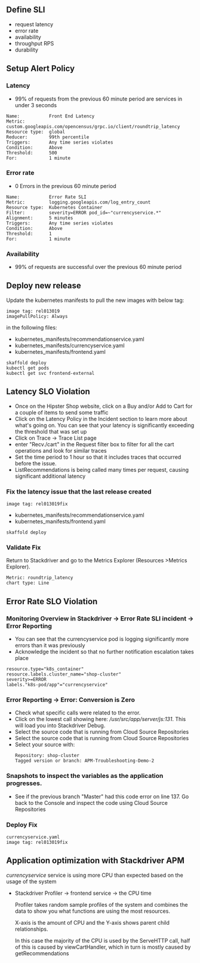 
## Define SLI
- request latency
- error rate
- availability
- throughput RPS
- durability

## Setup Alert Policy
### Latency
  - 99% of requests from the previous 60 minute period are services in under 3 seconds
```
Name:           Front End Latency
Metric:         custom.googleapis.com/opencensus/grpc.io/client/roundtrip_latency
Resource type:  global
Reducer:        99th percentile
Triggers:       Any time series violates
Condition:      Above
Threshold:      500
For:            1 minute
```
### Error rate
  - 0 Errors in the previous 60 minute period
```
Name:           Error Rate SLI
Metric:         logging.googleapis.com/log_entry_count
Resource type:  Kubernetes Container
Filter:         severity=ERROR pod_id=~"currencyservice.*"
Alignment:      5 minutes
Triggers:       Any time series violates
Condition:      Above
Threshold:      1
For:            1 minute
```
### Availability
 - 99% of requests are successful over the previous 60 minute period

## Deploy new release
Update the kubernetes manifests to pull the new images with below tag:
```
image tag: rel013019
imagePullPolicy: Always
```
in the following files:
- kubernetes_manifests/recommendationservice.yaml
- kubernetes_manifests/currencyservice.yaml
- kubernetes_manifests/frontend.yaml
```
skaffold deploy
kubectl get pods
kubectl get svc frontend-external
```

## Latency SLO Violation
- Once on the Hipster Shop website, click on a Buy and/or Add to Cart for a couple of items to send some traffic
- Click on the Latency Policy in the Incident section to learn more about what's going on. You can see that your latency is significantly exceeding the threshold that was set up
- Click on Trace -> Trace List page
- enter "Recv./cart" in the Request filter box to filter for all the cart operations and look for similar traces
- Set the time period to 1 hour so that it includes traces that occurred before the issue.
- ListRecommendations is being called many times per request, causing significant additional latency

### Fix the latency issue that the last release created
```
image tag: rel013019fix
```
- kubernetes_manifests/recommendationservice.yaml
- kubernetes_manifests/frontend.yaml
```
skaffold deploy
```

### Validate Fix
Return to Stackdriver and go to the Metrics Explorer (Resources >Metrics Explorer).
```
Metric: roundtrip_latency
chart type: Line
```
## Error Rate SLO Violation
### Monitoring Overview in Stackdriver -> Error Rate SLI incident -> Error Reporting
  - You can see that the currencyservice pod is logging significantly more errors than it was previously
  - Acknowledge the incident so that no further notification escalation takes place
```
resource.type="k8s_container"
resource.labels.cluster_name="shop-cluster"
severity>=ERROR
labels."k8s-pod/app"="currencyservice"
```

### Error Reporting -> Error: Conversion is Zero
  - Check what specific calls were related to the error.
  - Click on the lowest call showing here: */usr/src/app/server/js:131*.
  This will load you into Stackdriver Debug.
  - Select the source code that is running from Cloud Source Repositories
  - Select the source code that is running from Cloud Source Repositories
  - Select your source with:
    ```
    Repository: shop-cluster
    Tagged version or branch: APM-Troubleshooting-Demo-2
    ```
### Snapshots to inspect the variables as the application progresses.
  - See if the previous branch "Master" had this code error on line 137.
Go back to the Console and inspect the code using Cloud Source Repositories

### Deploy Fix
```
currencyservice.yaml
image tag: rel013019fix
```

## Application optimization with Stackdriver APM
*currencyservice* service is using more CPU than expected based on the usage of the system
- Stackdriver Profiler -> frontend service -> the CPU time

  Profiler takes random sample profiles of the system and combines the data to show you what functions are using the most resources.

  X-axis is the amount of CPU and the Y-axis shows parent child relationships.

  In this case the majority of the CPU is used by the ServeHTTP call, half of this is caused by viewCartHandler, which in turn is mostly caused by getRecommendations

